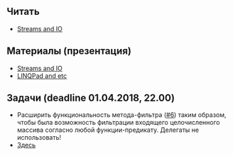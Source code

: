 ## Читать
- [Streams and IO](https://github.com/EPM-RD-NETLAB/.NET-Framework-modules/tree/master/M13.%20Streams%20and%20IO)

## Материалы (презентация)
- [Streams and IO](https://github.com/EPM-RD-NETLAB/.NET-Framework-modules/tree/master/M13.%20Streams%20and%20IO)
- [LINQPad and etc](https://drive.google.com/drive/u/0/folders/1t7LlBGj35ndzKI3RY0rQWtX0i7RS6skh)

## Задачи (deadline 01.04.2018, 22.00)
- Расширить функциональность метода-фильтра ([#6](https://github.com/AnzhelikaKravchuk/Training.-Spring-2018/tree/master/Day%202)) таким образом, чтобы была возможность фильтрации входящего целочисленного массива согласно любой функции-предикату. Делегаты не использовать!
- [Здесь](https://github.com/EPM-RD-NETLAB/.NET-Framework-modules/tree/master/M13.%20Streams%20and%20IO)
